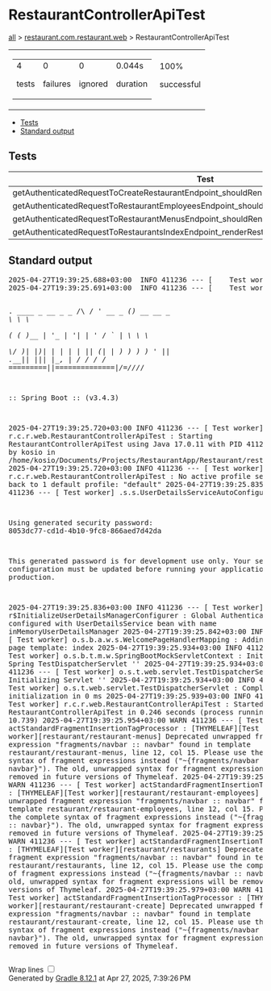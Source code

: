 <!DOCTYPE html>
<html>
<head>
<meta http-equiv="Content-Type" content="text/html; charset=utf-8"/>
<meta http-equiv="x-ua-compatible" content="IE=edge"/>
<title>Test results - RestaurantControllerApiTest</title>
<link href="../css/base-style.css" rel="stylesheet" type="text/css"/>
<link href="../css/style.css" rel="stylesheet" type="text/css"/>
<script src="../js/report.js" type="text/javascript"></script>
</head>
<body>
<div id="content">
<h1>RestaurantControllerApiTest</h1>
<div class="breadcrumbs">
<a href="../index.md">all</a> &gt;
<a href="../packages/restaurant.com.restaurant.web.html">restaurant.com.restaurant.web</a> &gt; RestaurantControllerApiTest</div>
<div id="summary">
<table>
<tr>
<td>
<div class="summaryGroup">
<table>
<tr>
<td>
<div class="infoBox" id="tests">
<div class="counter">4</div>
<p>tests</p>
</div>
</td>
<td>
<div class="infoBox" id="failures">
<div class="counter">0</div>
<p>failures</p>
</div>
</td>
<td>
<div class="infoBox" id="ignored">
<div class="counter">0</div>
<p>ignored</p>
</div>
</td>
<td>
<div class="infoBox" id="duration">
<div class="counter">0.044s</div>
<p>duration</p>
</div>
</td>
</tr>
</table>
</div>
</td>
<td>
<div class="infoBox success" id="successRate">
<div class="percent">100%</div>
<p>successful</p>
</div>
</td>
</tr>
</table>
</div>
<div id="tabs">
<ul class="tabLinks">
<li>
<a href="#tab0">Tests</a>
</li>
<li>
<a href="#tab1">Standard output</a>
</li>
</ul>
<div id="tab0" class="tab">
<h2>Tests</h2>
<table>
<thead>
<tr>
<th>Test</th>
<th>Duration</th>
<th>Result</th>
</tr>
</thead>
<tr>
<td class="success">getAuthenticatedRequestToCreateRestaurantEndpoint_shouldRenderRestaurantCreateView()</td>
<td class="success">0.011s</td>
<td class="success">passed</td>
</tr>
<tr>
<td class="success">getAuthenticatedRequestToRestaurantEmployeesEndpoint_shouldRenderRestaurantEmployeesView()</td>
<td class="success">0.008s</td>
<td class="success">passed</td>
</tr>
<tr>
<td class="success">getAuthenticatedRequestToRestaurantMenusEndpoint_shouldRenderMenusView()</td>
<td class="success">0.018s</td>
<td class="success">passed</td>
</tr>
<tr>
<td class="success">getAuthenticatedRequestToRestaurantsIndexEndpoint_renderRestaurantsView()</td>
<td class="success">0.007s</td>
<td class="success">passed</td>
</tr>
</table>
</div>
<div id="tab1" class="tab">
<h2>Standard output</h2>
<span class="code">
<pre>2025-04-27T19:39:25.688+03:00  INFO 411236 --- [    Test worker] t.c.s.AnnotationConfigContextLoaderUtils : Could not detect default configuration classes for test class [restaurant.com.restaurant.web.RestaurantControllerApiTest]: RestaurantControllerApiTest does not declare any static, non-private, non-final, nested classes annotated with @Configuration.
2025-04-27T19:39:25.691+03:00  INFO 411236 --- [    Test worker] .b.t.c.SpringBootTestContextBootstrapper : Found @SpringBootConfiguration restaurant.com.restaurant.RestaurantApplication for test class restaurant.com.restaurant.web.RestaurantControllerApiTest

  .   ____          _            __ _ _
 /\\ / ___'_ __ _ _(_)_ __  __ _ \ \ \ \
( ( )\___ | '_ | '_| | '_ \/ _` | \ \ \ \
 \\/  ___)| |_)| | | | | || (_| |  ) ) ) )
  '  |____| .__|_| |_|_| |_\__, | / / / /
 =========|_|==============|___/=/_/_/_/

 :: Spring Boot ::                (v3.4.3)

2025-04-27T19:39:25.720+03:00  INFO 411236 --- [    Test worker] r.c.r.web.RestaurantControllerApiTest    : Starting RestaurantControllerApiTest using Java 17.0.11 with PID 411236 (started by kosio in /home/kosio/Documents/Projects/RestaurantApp/Restaurant/restaurant)
2025-04-27T19:39:25.720+03:00  INFO 411236 --- [    Test worker] r.c.r.web.RestaurantControllerApiTest    : No active profile set, falling back to 1 default profile: &quot;default&quot;
2025-04-27T19:39:25.835+03:00  WARN 411236 --- [    Test worker] .s.s.UserDetailsServiceAutoConfiguration : 

Using generated security password: 8053dc77-cd1d-4b10-9fc8-866aed7d42da

This generated password is for development use only. Your security configuration must be updated before running your application in production.

2025-04-27T19:39:25.836+03:00  INFO 411236 --- [    Test worker] r$InitializeUserDetailsManagerConfigurer : Global AuthenticationManager configured with UserDetailsService bean with name inMemoryUserDetailsManager
2025-04-27T19:39:25.842+03:00  INFO 411236 --- [    Test worker] o.s.b.a.w.s.WelcomePageHandlerMapping    : Adding welcome page template: index
2025-04-27T19:39:25.934+03:00  INFO 411236 --- [    Test worker] o.s.b.t.m.w.SpringBootMockServletContext : Initializing Spring TestDispatcherServlet ''
2025-04-27T19:39:25.934+03:00  INFO 411236 --- [    Test worker] o.s.t.web.servlet.TestDispatcherServlet  : Initializing Servlet ''
2025-04-27T19:39:25.934+03:00  INFO 411236 --- [    Test worker] o.s.t.web.servlet.TestDispatcherServlet  : Completed initialization in 0 ms
2025-04-27T19:39:25.939+03:00  INFO 411236 --- [    Test worker] r.c.r.web.RestaurantControllerApiTest    : Started RestaurantControllerApiTest in 0.246 seconds (process running for 10.739)
2025-04-27T19:39:25.954+03:00  WARN 411236 --- [    Test worker] actStandardFragmentInsertionTagProcessor : [THYMELEAF][Test worker][restaurant/restaurant-menus] Deprecated unwrapped fragment expression &quot;fragments/navbar :: navbar&quot; found in template restaurant/restaurant-menus, line 12, col 15. Please use the complete syntax of fragment expressions instead (&quot;~{fragments/navbar :: navbar}&quot;). The old, unwrapped syntax for fragment expressions will be removed in future versions of Thymeleaf.
2025-04-27T19:39:25.963+03:00  WARN 411236 --- [    Test worker] actStandardFragmentInsertionTagProcessor : [THYMELEAF][Test worker][restaurant/restaurant-employees] Deprecated unwrapped fragment expression &quot;fragments/navbar :: navbar&quot; found in template restaurant/restaurant-employees, line 12, col 15. Please use the complete syntax of fragment expressions instead (&quot;~{fragments/navbar :: navbar}&quot;). The old, unwrapped syntax for fragment expressions will be removed in future versions of Thymeleaf.
2025-04-27T19:39:25.971+03:00  WARN 411236 --- [    Test worker] actStandardFragmentInsertionTagProcessor : [THYMELEAF][Test worker][restaurant/restaurants] Deprecated unwrapped fragment expression &quot;fragments/navbar :: navbar&quot; found in template restaurant/restaurants, line 12, col 15. Please use the complete syntax of fragment expressions instead (&quot;~{fragments/navbar :: navbar}&quot;). The old, unwrapped syntax for fragment expressions will be removed in future versions of Thymeleaf.
2025-04-27T19:39:25.979+03:00  WARN 411236 --- [    Test worker] actStandardFragmentInsertionTagProcessor : [THYMELEAF][Test worker][restaurant/restaurant-create] Deprecated unwrapped fragment expression &quot;fragments/navbar :: navbar&quot; found in template restaurant/restaurant-create, line 12, col 15. Please use the complete syntax of fragment expressions instead (&quot;~{fragments/navbar :: navbar}&quot;). The old, unwrapped syntax for fragment expressions will be removed in future versions of Thymeleaf.
</pre>
</span>
</div>
</div>
<div id="footer">
<p>
<div>
<label class="hidden" id="label-for-line-wrapping-toggle" for="line-wrapping-toggle">Wrap lines
<input id="line-wrapping-toggle" type="checkbox" autocomplete="off"/>
</label>
</div>Generated by 
<a href="http://www.gradle.org">Gradle 8.12.1</a> at Apr 27, 2025, 7:39:26 PM</p>
</div>
</div>
</body>
</html>
